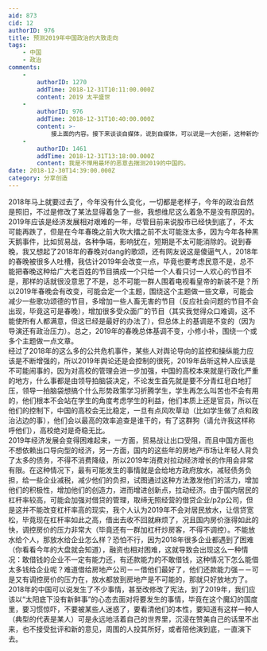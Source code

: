 ```yaml
---
aid: 873
cid: 12
authorID: 976
title: 预测2019年中国政治的大致走向
tags:
    - 中国
    - 政治
comments:
    -
        authorID: 1270
        addTime: 2018-12-31T10:11:00.000Z
        content: 2019 太平盛世
    -
        authorID: 976
        addTime: 2018-12-31T10:40:00.000Z
        content: >-
            接上面的内容。接下来谈谈自媒体，说到自媒体，可以说是一大创新，这种新的传播媒介具有个性鲜明、差异化发展、闭环传播、传播速度快等特点，以微信公众号、今日头条为代表的自媒体在近年来发展迅猛。2019必然是自媒体衰落的一年，这不仅仅是因为自媒体内部的竞争和洗牌，更多的原因在于，dang不容许有人能够聚集众多个性（或价值观）相同的人，更不可能看着他们的意见领袖有话语权，他们只能容得下一种意见，一种价值观，任何能够争夺舆论导向的人在他们看来都是危险的，他们恨不得所有人都只沉浸在他们想象中的中国里！让所有人都认为中国的现状就是新闻联播里所呈现的太平盛世！至于为底层发声的人，他们是不愿看到的，事实上2018年的经济相当不景气，他们已经不敢公布真实的就业数据了，2019，他们必然更害怕有人借门槛极低的自媒体发声，再加上存在对当局有不同意见的自媒体的存在和一些人的反对意见，他们必然会受到压力，而根据过去一年他们的做法分析的结果来看，结果必然是堵住他们的嘴，以前还能头痛医头脚痛医脚，现在已经是哪里痛就堵住你的嘴，不让你发声了，2019年经济或许会有所好转（毕竟2018年已经差得不能再差了，和极差的2018相比什么都是好的），但是不会有太多的增长，但是某dang的宣传是不能少的，他们还是会说2019年取得了一些成就，稳中有进，2019年的经济建设成绩不错。
    -
        authorID: 1461
        addTime: 2018-12-31T13:18:00.000Z
        content: 我是不惮用最坏的恶意去揣测2019的中国的。
date: 2018-12-30T14:39:00.000Z
category: 分享创造
---
```


2018年马上就要过去了，今年没有什么变化，一切都是老样子，今年的政治自然是照旧，不过是修改了某法显得着急了一些，我想维尼这么着急不是没有原因的。  
2019年应该是经济发展相对艰难的一年，尽管目前来说股市已经快到底了，不太可能再跌了，但是在今年春晚之前大吹大擂之前不太可能涨太多，因为今年各种黑天鹅事件，比如贸易战，各种争端，影响犹在，短期是不太可能消除的。说到春晚，我又想起了2018年的春晚对dang的歌颂，还有网友说这是傻逼气人，2018年的春晚被很多人吐槽，我估计2019年会改变一点，毕竟也要考虑民意不是，总不能把春晚这种给广大老百姓的节目搞成一个只给一个人看只讨一人欢心的节目不是，那样的话就很没意思了不是，总不可能一群人围着电视看皇帝的新装不是？所以2019年春晚会有改变，可能会定一个主题，围绕这个主题做一些文章，可能会减少一些歌功颂德的节目，多增加一些人畜无害的节目（反应社会问题的节目不会出现，毕竟这可是春晚），增加很多受众面广的节目（其实我觉得众口难调，这不能使所有人都满意，但这已经是最好的办法了），但总体上的基调是不变的（因为导演还有政治压力）。总之，2019年的春晚总体基调不变，小修小补，围绕一个或多个主题做一点文章。  
经过了2018年的这么多的公共危机事件，某些人对舆论导向的监控和操纵能力应该是不断增强的，所以2019年舆论还是会控制的很死，2019年岳昕这种人应该是不可能闹事的，因为对高校的管理会进一步加强，中国的高校本来就是行政化严重的地方，什么事都是由领导拍脑袋决定，不论发生首先就是要不分青红皂白地打压，领导一拍脑袋想搞个什么形势政策学习折腾学生，学生再怎么叫苦也不会有用的，他们根本不会站在学生的角度考虑学生的利益，他们本质上还是官员，所以在他们的控制下，中国的高校会无比稳定，一旦有点风吹草动（比如学生做了点和政治沾边的事），他们会以最高的效率追查是谁干的，有了这群狗（请允许我这样称呼他们），高校绝对是奇稳无比。  
2019年经济发展会变得困难起来，一方面，贸易战让出口受阻，而且中国方面也不想依赖出口导向型的经济，另一方面，国内的这些年的房地产市场让年轻人背负了太多的债务，不得不消费降级，所以2019年消费对拉动经济增长的作用会非常有限。在这种情况下，最有可能发生的事情就是会给地方政府放水，减轻债务负担，给一些企业减税，减少他们的负担，试图通过这种方法激发他们的活力，增加他们的积极性，增加他们的创造力，进而增进创新点，拉动经济。由于国内居民的杠杆率较高，可能会加强对借贷的管理，取缔无照经营的借贷企业/p2p公司，但是这并不能改变杠杆率高的现实，我个人认为2019年不会对居民放水，让信贷宽松，毕竟现在杠杆率如此之高，借出去收不回就麻烦了，况且国内房价涨得如此的快，调控房价的压力非常大（毕竟还有一群加杠杆炒房客，不得不调控）。不能放水给个人，那放水给企业怎么样？恐怕不行，因为2018年很多企业都遇到了困难（你看看今年的大盘就会知道），融资也相对困难，这就导致会出现这么一种情况：敢借钱的企业不一定有能力还，有还款能力的不敢借钱，这种情况下怎么能借太多钱给企业呢？难道借给房地产公司－－借他们最好了，他们还款能力强－－可是又有调控房价的压力在，放水都放到房地产是不可能的，那就只好放地方了。  
2018年的中国可以说发生了不少事情，甚至改修改了宪法，到了2019年，我们应该以“太阳底下没有新鲜事”的心态去面对将要发生的事情，毕竟在这个魔幻的国度里，要习惯惊吓，不要被某些人迷惑了，要看清他们的本性，要知道有这样一种人（典型的代表是某人）可是永远地活着自己的世界里，沉浸在赞美自己的话里不出来，也不接受批评和新的意见，周围的人投其所好，或者陪他演到底，一直演下去。
